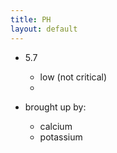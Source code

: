 ```yaml
---
title: PH
layout: default
---
```


- 5.7 
  - low (not critical)
  - 

- brought up by:
  - calcium
  - potassium
